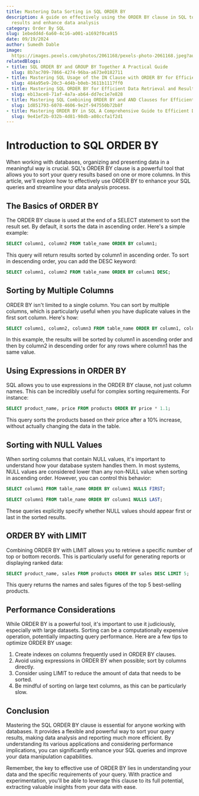 ```yaml
---
title: Mastering Data Sorting in SQL ORDER BY
description: A guide on effectively using the ORDER BY clause in SQL to sort query
  results and enhance data analysis
category: Order By SQL
slug: 1ebedd4d-6a60-4c16-a001-a1692f0ca915
date: 09/19/2024
author: Sumedh Dable
image: 
  https://images.pexels.com/photos/2061168/pexels-photo-2061168.jpeg?auto=compress&cs=tinysrgb&w=600
relatedBlogs:
- title: SQL ORDER BY and GROUP BY Together A Practical Guide
  slug: 8b7ac709-7866-4274-96ba-a673e0182711
- title: Mastering SQL Usage of the IN Clause with ORDER BY for Efficient Querying
  slug: 484a95e9-20c3-4d4b-b0eb-3611b1117ff0
- title: Mastering SQL ORDER BY for Efficient Data Retrieval and Result Sorting
  slug: eb13ace8-71af-4a7a-ab64-dd7ec1e7e828
- title: Mastering SQL Combining ORDER BY and AND Clauses for Efficient Data Retrieval
  slug: 1d851793-6078-4606-9e2f-947550b72b8f
- title: Mastering ORDER BY in SQL A Comprehensive Guide to Efficient Data Sorting
  slug: 9e41ef2b-032b-4d81-98db-a08ccfa1f2d1
---
```


# Introduction to SQL ORDER BY

When working with databases, organizing and presenting data in a meaningful way is crucial. SQL's ORDER BY clause is a powerful tool that allows you to sort your query results based on one or more columns. In this article, we'll explore how to effectively use ORDER BY to enhance your SQL queries and streamline your data analysis process.

## The Basics of ORDER BY

The ORDER BY clause is used at the end of a SELECT statement to sort the result set. By default, it sorts the data in ascending order. Here's a simple example:

```sql
SELECT column1, column2 FROM table_name ORDER BY column1;
```

This query will return results sorted by column1 in ascending order. To sort in descending order, you can add the DESC keyword:

```sql
SELECT column1, column2 FROM table_name ORDER BY column1 DESC;
```

## Sorting by Multiple Columns

ORDER BY isn't limited to a single column. You can sort by multiple columns, which is particularly useful when you have duplicate values in the first sort column. Here's how:

```sql
SELECT column1, column2, column3 FROM table_name ORDER BY column1, column2 DESC;
```

In this example, the results will be sorted by column1 in ascending order and then by column2 in descending order for any rows where column1 has the same value.

## Using Expressions in ORDER BY

SQL allows you to use expressions in the ORDER BY clause, not just column names. This can be incredibly useful for complex sorting requirements. For instance:

```sql
SELECT product_name, price FROM products ORDER BY price * 1.1;
```

This query sorts the products based on their price after a 10% increase, without actually changing the data in the table.

## Sorting with NULL Values

When sorting columns that contain NULL values, it's important to understand how your database system handles them. In most systems, NULL values are considered lower than any non-NULL value when sorting in ascending order. However, you can control this behavior:

```sql
SELECT column1 FROM table_name ORDER BY column1 NULLS FIRST;
```
```sql
SELECT column1 FROM table_name ORDER BY column1 NULLS LAST;
```

These queries explicitly specify whether NULL values should appear first or last in the sorted results.

## ORDER BY with LIMIT

Combining ORDER BY with LIMIT allows you to retrieve a specific number of top or bottom records. This is particularly useful for generating reports or displaying ranked data:

```sql
SELECT product_name, sales FROM products ORDER BY sales DESC LIMIT 5;
```

This query returns the names and sales figures of the top 5 best-selling products.

## Performance Considerations

While ORDER BY is a powerful tool, it's important to use it judiciously, especially with large datasets. Sorting can be a computationally expensive operation, potentially impacting query performance. Here are a few tips to optimize ORDER BY usage:

1. Create indexes on columns frequently used in ORDER BY clauses.
2. Avoid using expressions in ORDER BY when possible; sort by columns directly.
3. Consider using LIMIT to reduce the amount of data that needs to be sorted.
4. Be mindful of sorting on large text columns, as this can be particularly slow.

## Conclusion

Mastering the SQL ORDER BY clause is essential for anyone working with databases. It provides a flexible and powerful way to sort your query results, making data analysis and reporting much more efficient. By understanding its various applications and considering performance implications, you can significantly enhance your SQL queries and improve your data manipulation capabilities.

Remember, the key to effective use of ORDER BY lies in understanding your data and the specific requirements of your query. With practice and experimentation, you'll be able to leverage this clause to its full potential, extracting valuable insights from your data with ease.